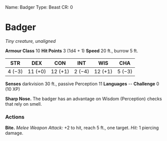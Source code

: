 Name: Badger
Type: Beast
CR: 0

# Badger
_Tiny creature, unaligned_

**Armour Class** 10
**Hit Points** 3 (1d4 + 1)
**Speed** 20 ft., burrow 5 ft.

| STR     | DEX     | CON     | INT     | WIS     | CHA     |
|---------|---------|---------|---------|---------|---------|
| 4 (−3)  | 11 (+0) | 12 (+1) | 2 (−4)  | 12 (+1) | 5 (−3)  |

**Senses** darkvision 30 ft., passive Perception 11
**Languages** --
**Challenge** 0 (10 XP)

**Sharp Nose.** The badger has an advantage on Wisdom (Perception) checks that rely on smell.

### Actions
**Bite.** _Melee Weapon Attack:_ +2 to hit, reach 5 ft., one target. _Hit:_ 1 piercing damage.